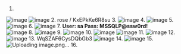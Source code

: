 1.
![image](https://github.com/user-attachments/assets/f90abc9f-bf3f-450c-a918-00389b8a00f6)
![image](https://github.com/user-attachments/assets/3d80583d-64f8-4823-9af6-d09fa11f6ee4)
2. rose / KxEPkKe6R8su
3. 
![image](https://github.com/user-attachments/assets/a829b55f-3682-4276-b6ec-24b2fa1e2347)
4.
![image](https://github.com/user-attachments/assets/9c27146a-0807-403b-9000-f80095be2370)
5.
![image](https://github.com/user-attachments/assets/b1b4cab3-353e-4e13-8d71-7b45fcf88cff)
6.
![image](https://github.com/user-attachments/assets/f6c041ff-1887-47f2-92df-d39d46805060)
7.
**User: sa
Pass: MSSQLP@ssw0rd!** <br>
![image](https://github.com/user-attachments/assets/6d358fca-d7b0-4857-95ac-697060e91449)
8.
![image](https://github.com/user-attachments/assets/f07213d5-091d-4fec-9447-ae42ad300b75)
9.
![image](https://github.com/user-attachments/assets/759b1f0f-2513-4259-9276-c7bd83ab4d62)
10.
![image](https://github.com/user-attachments/assets/d3db0093-052e-430c-b340-44922ac48da9)
![image](https://github.com/user-attachments/assets/b6902c35-dddf-4985-809d-588f50982c68)
11.
![image](https://github.com/user-attachments/assets/34186a61-6449-4426-9ca3-938b925a3694)
12.
![image](https://github.com/user-attachments/assets/c05842be-e4e7-4b9f-a705-84fedbfc579f)
13. WqSZAF6CysDQbGb3
![image](https://github.com/user-attachments/assets/05bb3d74-b6ba-4234-8727-a18bbdf03d73)
14.
![image](https://github.com/user-attachments/assets/db9e5416-a772-4ec7-a459-95d937931505)
15.
![Uploading image.png…]()
16.

































































































